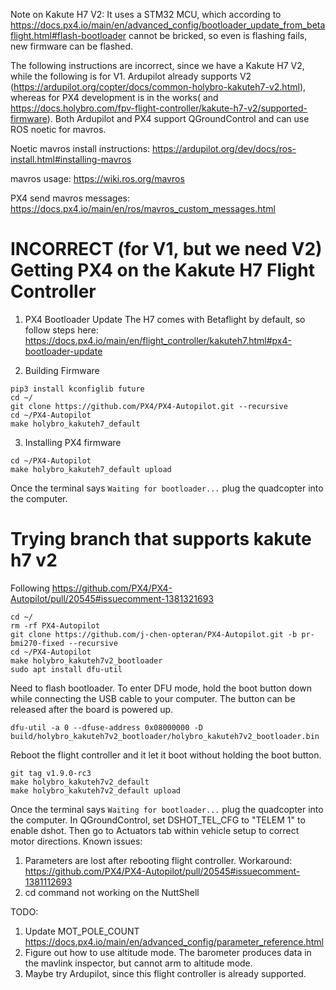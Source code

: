 Note on Kakute H7 V2: It uses a STM32 MCU, which according to https://docs.px4.io/main/en/advanced_config/bootloader_update_from_betaflight.html#flash-bootloader cannot be bricked, so even is flashing fails, new firmware can be flashed.

The following instructions are incorrect, since we have a Kakute H7 V2, while the following is for V1. Ardupilot already supports V2 (https://ardupilot.org/copter/docs/common-holybro-kakuteh7-v2.html), whereas for PX4 development is in the works( and https://docs.holybro.com/fpv-flight-controller/kakute-h7-v2/supported-firmware). Both Ardupilot and PX4 support QGroundControl and can use ROS noetic for mavros.

Noetic mavros install instructions: https://ardupilot.org/dev/docs/ros-install.html#installing-mavros

mavros usage: https://wiki.ros.org/mavros

PX4 send mavros messages: https://docs.px4.io/main/en/ros/mavros_custom_messages.html

# INCORRECT (for V1, but we need V2) Getting PX4 on the Kakute H7 Flight Controller

1. PX4 Bootloader Update
The H7 comes with Betaflight by default, so follow steps here: https://docs.px4.io/main/en/flight_controller/kakuteh7.html#px4-bootloader-update

2. Building Firmware
```
pip3 install kconfiglib future
cd ~/
git clone https://github.com/PX4/PX4-Autopilot.git --recursive
cd ~/PX4-Autopilot
make holybro_kakuteh7_default
```

3. Installing PX4 firmware
```
cd ~/PX4-Autopilot
make holybro_kakuteh7_default upload
```
Once the terminal says ```Waiting for bootloader...``` plug the quadcopter into the computer.

# Trying branch that supports kakute h7 v2
Following https://github.com/PX4/PX4-Autopilot/pull/20545#issuecomment-1381321693

```
cd ~/
rm -rf PX4-Autopilot
git clone https://github.com/j-chen-opteran/PX4-Autopilot.git -b pr-bmi270-fixed --recursive
cd ~/PX4-Autopilot
make holybro_kakuteh7v2_bootloader
sudo apt install dfu-util
```
Need to flash bootloader. To enter DFU mode, hold the boot button down while connecting the USB cable to your computer. The button can be released after the board is powered up.

```
dfu-util -a 0 --dfuse-address 0x08000000 -D build/holybro_kakuteh7v2_bootloader/holybro_kakuteh7v2_bootloader.bin
```
Reboot the flight controller and it let it boot without holding the boot button.
```
git tag v1.9.0-rc3
make holybro_kakuteh7v2_default
make holybro_kakuteh7v2_default upload
```
Once the terminal says ```Waiting for bootloader...``` plug the quadcopter into the computer. In QGroundControl, set DSHOT_TEL_CFG to "TELEM 1" to enable dshot. Then go to Actuators tab within vehicle setup to correct motor directions.
Known issues:  
1. Parameters are lost after rebooting flight controller. Workaround: https://github.com/PX4/PX4-Autopilot/pull/20545#issuecomment-1381112693
2. cd command not working on the NuttShell

TODO:  
1. Update MOT_POLE_COUNT https://docs.px4.io/main/en/advanced_config/parameter_reference.html
2. Figure out how to use altitude mode. The barometer produces data in the mavlink inspector, but cannot arm to altitude mode.
3. Maybe try Ardupilot, since this flight controller is already supported.
